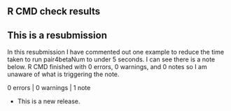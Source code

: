 ## R CMD check results

## This is a resubmission

In this resubmission I have commented out one example to reduce the time taken to run pair4betaNum to under 5 seconds. I can see there is a note below. R CMD finished with 0 errors, 0 warnings, and 0 notes so I am unaware of what is triggering the note.

0 errors | 0 warnings | 1 note

* This is a new release.
